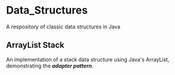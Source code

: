 Data_Structures
===============

A respository of classic data structures in Java

## ArrayList Stack

An implementation of a stack data structure using Java's ArrayList, demonstrating the _**adapter pattern**_.
